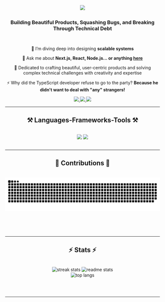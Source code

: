 

<h1 align="center">
    <img src="https://readme-typing-svg.herokuapp.com/?font=Righteous&size=35&center=true&vCenter=true&width=500&height=70&duration=4000&lines=Hi+There!+👋;+I'm+Eshaan!;" />
</h1>

<h3 align="center">Building Beautiful Products, Squashing Bugs, and Breaking Through Technical Debt</h3>

<br/>

<div align="center">
 
 
 🌱 I’m diving deep into designing **scalable systems**

💬 Ask me about **Next.js, React, Node.js... or anything [here](https://www.linkedin.com/in/eshaanpandey/)**

🔭  Dedicated to crafting beautiful, user-centric products and solving complex technical challenges with creativity and expertise

⚡ Why did the TypeScript developer refuse to go to the party? **Because he didn't want to deal with "any" strangers!**

 </div>
 
<div align="center"> 
  <a href="mailto:eshaanpandeyk540@gmail.com">
    <img src="https://img.shields.io/badge/Gmail-333333?style=for-the-badge&logo=gmail&logoColor=red" />
  </a>
  <a href="https://linkedin.com/in/eshaanpandey" target="_blank">
    <img src="https://img.shields.io/badge/LinkedIn-0077B5?style=for-the-badge&logo=linkedin&logoColor=white" target="_blank" />
  </a>
  <a href="https://eshaanp.netlify.app" target="_blank">
     <img src="https://img.shields.io/badge/Portfolio-FF5722?style=for-the-badge&logo=todoist&logoColor=white" target="_blank" /> <!-- sqlite, safari, google-chrome are other good icon options -->
  </a>
</div>

 <hr/>
 
<h2 align="center">⚒️ Languages-Frameworks-Tools ⚒️</h2>
<br/>
<div align="center">
    <img src="https://skillicons.dev/icons?i=react,nextjs,javascript,typescript,astro,nodejs,express,mongodb,fastapi,bootstrap,mui,redux,tailwind,docker,redis" />
    <img src="https://skillicons.dev/icons?i=html,css,cpp,python,mysql,postgresql,mongodb,golang,firebase,elasticsearch,googlecloud,vscode,github,git,postman" /><br>
</div>

<br/>
<hr/>

<div align="center">
  <h2>🐍 Contributions 🐍</h2>
  <br>
  <img alt="snake eating my contributions" src="https://raw.githubusercontent.com/eshaan446/eshaan446/output/github-contribution-grid-snake.svg" />
  
  <br/><br/><br/>
</div>

<hr/>

<h2 align="center">⚡ Stats ⚡</h2>
<br>
<div align=center>
  <img width=390 src="https://github-readme-streak-stats-salesp07.vercel.app/?user=eshaan446&count_private=true&theme=react&border_radius=10" alt="streak stats"/>
  <img width=390 src="https://github-readme-stats-salesp07.vercel.app/api?username=eshaan446&count_private=true&show_icons=true&theme=react&rank_icon=github&border_radius=10" alt="readme stats" />
  <br/>
  <img width=325 align="center" src="https://github-readme-stats-salesp07.vercel.app/api/top-langs/?username=eshaan446&hide=HTML&langs_count=8&layout=compact&theme=react&border_radius=10&size_weight=0.5&count_weight=0.5&exclude_repo=github-readme-stats" alt="top langs" />
</div>

<br/><br/>

<hr/>

<br/>


<br/>

